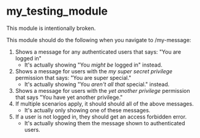 # my_testing_module

This module is intentionally broken.

This module should do the following when you navigate to /my-message:
  1. Shows a message for any authenticated users that says:
      "You are logged in"
      - It's actually showing "You _might be_ logged in" instead.
  2. Shows a message for users with the _my super secret privilege_
      permission that says: "You are super special."
      - It's actually showing "You _aren't all that_ special." instead.
  3. Shows a message for users with the _yet another privilege_ permission
      that says "You have yet another privilege."
  4. If multiple scenarios apply, it should should all of the above messages.
      - It's actually only showing one of these messages.
  5. If a user is not logged in, they should get an access forbidden error.
      - It's actually showing them the message shown to authenticated users.
